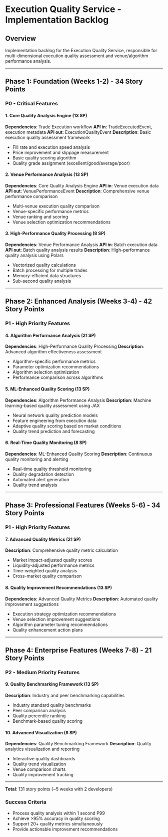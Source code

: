 # Execution Quality Service - Implementation Backlog

## Overview
Implementation backlog for the Execution Quality Service, responsible for multi-dimensional execution quality assessment and venue/algorithm performance analysis.

---

## Phase 1: Foundation (Weeks 1-2) - 34 Story Points

### P0 - Critical Features

#### 1. Core Quality Analysis Engine (13 SP)
**Dependencies**: Trade Execution workflow
**API in**: TradeExecutedEvent, execution metadata
**API out**: ExecutionQualityEvent
**Description**: Basic execution quality assessment framework
- Fill rate and execution speed analysis
- Price improvement and slippage measurement
- Basic quality scoring algorithm
- Quality grade assignment (excellent/good/average/poor)

#### 2. Venue Performance Analysis (13 SP)
**Dependencies**: Core Quality Analysis Engine
**API in**: Venue execution data
**API out**: VenuePerformanceEvent
**Description**: Comprehensive venue performance comparison
- Multi-venue execution quality comparison
- Venue-specific performance metrics
- Venue ranking and scoring
- Venue selection optimization recommendations

#### 3. High-Performance Quality Processing (8 SP)
**Dependencies**: Venue Performance Analysis
**API in**: Batch execution data
**API out**: Batch quality analysis results
**Description**: High-performance quality analysis using Polars
- Vectorized quality calculations
- Batch processing for multiple trades
- Memory-efficient data structures
- Sub-second quality analysis

---

## Phase 2: Enhanced Analysis (Weeks 3-4) - 42 Story Points

### P1 - High Priority Features

#### 4. Algorithm Performance Analysis (21 SP)
**Dependencies**: High-Performance Quality Processing
**Description**: Advanced algorithm effectiveness assessment
- Algorithm-specific performance metrics
- Parameter optimization recommendations
- Algorithm selection optimization
- Performance comparison across algorithms

#### 5. ML-Enhanced Quality Scoring (13 SP)
**Dependencies**: Algorithm Performance Analysis
**Description**: Machine learning-based quality assessment using JAX
- Neural network quality prediction models
- Feature engineering from execution data
- Adaptive quality scoring based on market conditions
- Quality trend prediction and forecasting

#### 6. Real-Time Quality Monitoring (8 SP)
**Dependencies**: ML-Enhanced Quality Scoring
**Description**: Continuous quality monitoring and alerting
- Real-time quality threshold monitoring
- Quality degradation detection
- Automated alert generation
- Quality trend analysis

---

## Phase 3: Professional Features (Weeks 5-6) - 34 Story Points

### P1 - High Priority Features

#### 7. Advanced Quality Metrics (21 SP)
**Description**: Comprehensive quality metric calculation
- Market impact-adjusted quality scores
- Liquidity-adjusted performance metrics
- Time-weighted quality analysis
- Cross-market quality comparison

#### 8. Quality Improvement Recommendations (13 SP)
**Dependencies**: Advanced Quality Metrics
**Description**: Automated quality improvement suggestions
- Execution strategy optimization recommendations
- Venue selection improvement suggestions
- Algorithm parameter tuning recommendations
- Quality enhancement action plans

---

## Phase 4: Enterprise Features (Weeks 7-8) - 21 Story Points

### P2 - Medium Priority Features

#### 9. Quality Benchmarking Framework (13 SP)
**Description**: Industry and peer benchmarking capabilities
- Industry standard quality benchmarks
- Peer comparison analysis
- Quality percentile ranking
- Benchmark-based quality scoring

#### 10. Advanced Visualization (8 SP)
**Dependencies**: Quality Benchmarking Framework
**Description**: Quality analytics visualization and reporting
- Interactive quality dashboards
- Quality trend visualization
- Venue comparison charts
- Quality improvement tracking

---

**Total**: 131 story points (~5 weeks with 2 developers)

### Success Criteria
- Process quality analysis within 1 second P99
- Achieve >95% accuracy in quality scoring
- Support 20+ quality metrics simultaneously
- Provide actionable improvement recommendations
